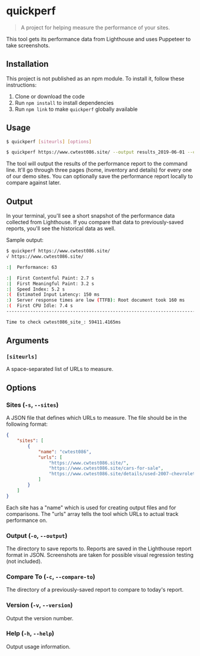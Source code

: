 # quickperf

  > A project for helping measure the performance of your sites.

This tool gets its performance data from Lighthouse and uses Puppeteer to take screenshots.


## Installation

This project is not published as an npm module. To install it, follow these instructions:

  1. Clone or download the code
  1. Run `npm install` to install dependencies
  1. Run `npm link` to make `quickperf` globally available


## Usage

```sh
$ quickperf [siteurls] [options]

$ quickperf https://www.cwtest086.site/ --output results_2019-06-01 --compare-to results_2019-05-30
```

The tool will output the results of the performance report to the command line. It'll go through three pages (home, inventory and details) for every one of our demo sites. You can optionally save the performance report locally to compare against later.


## Output

In your terminal, you'll see a short snapshot of the performance data collected from Lighthouse. If you compare that data to previously-saved reports, you'll see the historical data as well.

Sample output:

```sh
$ quickperf https://www.cwtest086.site/
√ https://www.cwtest086.site/

:|  Performance: 63

:|  First Contentful Paint: 2.7 s
:|  First Meaningful Paint: 3.2 s
:|  Speed Index: 5.2 s
:(  Estimated Input Latency: 150 ms
:)  Server response times are low (TTFB): Root document took 160 ms
:(  First CPU Idle: 7.4 s
--------------------------------------------------------------------------------

Time to check cwtest086_site_: 59411.4165ms
```


## Arguments

### `[siteurls]`

A space-separated list of URLs to measure.


## Options

### Sites (`-s`, `--sites`)

A JSON file that defines which URLs to measure. The file should be in the following format:

```json
{
    "sites": [
        {
            "name": "cwtest086",
            "urls": [
                "https://www.cwtest086.site/",
                "https://www.cwtest086.site/cars-for-sale",
                "https://www.cwtest086.site/details/used-2007-chevrolet-colorado/47659032"
            ]
        }
    ]
}
```

Each site has a "name" which is used for creating output files and for comparisons. The "urls" array tells the tool which URLs to actual track performance on.

### Output (`-o`, `--output`)

The directory to save reports to. Reports are saved in the Lighthouse report format in JSON. Screenshots are taken for possible visual regression testing (not included).

### Compare To (`-c`, `--compare-to`)

The directory of a previously-saved report to compare to today's report.

### Version (`-v`, `--version`)

Output the version number.

### Help (`-h`, `--help`)

Output usage information.
